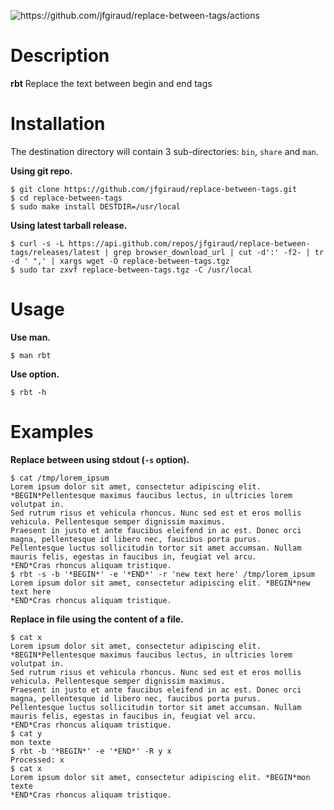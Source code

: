 ![<https://github.com/jfgiraud/replace-between-tags/actions>](https://img.shields.io/github/actions/workflow/status/jfgiraud/replace-between-tags/main.yml?label=CI)

Description
===========

**rbt** Replace the text between begin and end tags

Installation
============

The destination directory will contain 3 sub-directories: `bin`, `share`
and `man`.

**Using git repo.**

    $ git clone https://github.com/jfgiraud/replace-between-tags.git
    $ cd replace-between-tags
    $ sudo make install DESTDIR=/usr/local

**Using latest tarball release.**

    $ curl -s -L https://api.github.com/repos/jfgiraud/replace-between-tags/releases/latest | grep browser_download_url | cut -d':' -f2- | tr -d ' ",' | xargs wget -O replace-between-tags.tgz
    $ sudo tar zxvf replace-between-tags.tgz -C /usr/local

Usage
=====

**Use man.**

    $ man rbt

**Use option.**

    $ rbt -h

Examples
========

**Replace between using stdout (`-s` option).**

    $ cat /tmp/lorem_ipsum
    Lorem ipsum dolor sit amet, consectetur adipiscing elit. *BEGIN*Pellentesque maximus faucibus lectus, in ultricies lorem volutpat in.
    Sed rutrum risus et vehicula rhoncus. Nunc sed est et eros mollis vehicula. Pellentesque semper dignissim maximus.
    Praesent in justo et ante faucibus eleifend in ac est. Donec orci magna, pellentesque id libero nec, faucibus porta purus.
    Pellentesque luctus sollicitudin tortor sit amet accumsan. Nullam mauris felis, egestas in faucibus in, feugiat vel arcu.
    *END*Cras rhoncus aliquam tristique.
    $ rbt -s -b '*BEGIN*' -e '*END*' -r 'new text here' /tmp/lorem_ipsum
    Lorem ipsum dolor sit amet, consectetur adipiscing elit. *BEGIN*new text here
    *END*Cras rhoncus aliquam tristique.

**Replace in file using the content of a file.**

    $ cat x
    Lorem ipsum dolor sit amet, consectetur adipiscing elit. *BEGIN*Pellentesque maximus faucibus lectus, in ultricies lorem volutpat in.
    Sed rutrum risus et vehicula rhoncus. Nunc sed est et eros mollis vehicula. Pellentesque semper dignissim maximus.
    Praesent in justo et ante faucibus eleifend in ac est. Donec orci magna, pellentesque id libero nec, faucibus porta purus.
    Pellentesque luctus sollicitudin tortor sit amet accumsan. Nullam mauris felis, egestas in faucibus in, feugiat vel arcu.
    *END*Cras rhoncus aliquam tristique.
    $ cat y
    mon texte
    $ rbt -b '*BEGIN*' -e '*END*' -R y x
    Processed: x
    $ cat x
    Lorem ipsum dolor sit amet, consectetur adipiscing elit. *BEGIN*mon texte
    *END*Cras rhoncus aliquam tristique.
